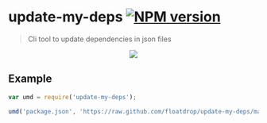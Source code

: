 # update-my-deps [![NPM version][npm-image]][npm-url]
> Cli tool to update dependencies in json files

<p align="center">
    <img src="https://f.cloud.github.com/assets/365089/2074077/9432f5e2-8d70-11e3-8ad8-f55c5edebaf7.png" />
</p>

## Example

```js
var umd = require('update-my-deps');

umd('package.json', 'https://raw.github.com/floatdrop/update-my-deps/master/package.json', function () { console.log('done'); });
```

[npm-url]: https://npmjs.org/package/update-my-deps
[npm-image]: https://badge.fury.io/js/update-my-deps.png
